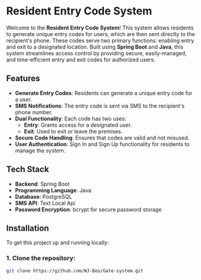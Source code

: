 # Resident Entry Code System

Welcome to the **Resident Entry Code System**! This system allows residents to generate unique entry codes for users, which are then sent directly to the recipient's phone. These codes serve two primary functions: enabling entry and exit to a designated location. Built using **Spring Boot** and **Java**, this system streamlines access control by providing secure, easily-managed, and time-efficient entry and exit codes for authorized users.

## Features

- **Generate Entry Codes**: Residents can generate a unique entry code for a user.
- **SMS Notifications**: The entry code is sent via SMS to the recipient's phone number.
- **Dual Functionality**: Each code has two uses:
    - **Entry**: Grants access for a designated user.
    - **Exit**: Used to exit or leave the premises.
- **Secure Code Handling**: Ensures that codes are valid and not misused.
- **User Authentication**: Sign In and Sign Up functionality for residents to manage the system.

## Tech Stack

- **Backend**: Spring Boot
- **Programming Language**: Java
- **Database**: PostgreSQL 
- **SMS API**: Text Local Api
- **Password Encryption**: bcrypt for secure password storage

## Installation

To get this project up and running locally:

### 1. Clone the repository:

```bash
git clone https://github.com/WJ-Bos/Gate-system.git
```